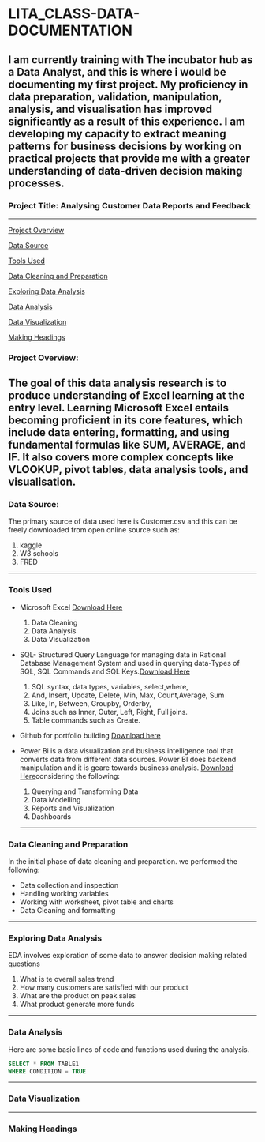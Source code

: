# LITA_CLASS-DATA-DOCUMENTATION
 I am currently training with The incubator hub as a Data Analyst, and this is where i would be documenting my first project. My proficiency in data preparation, validation, manipulation, analysis, and visualisation has improved significantly as a result of this experience. I am developing my capacity to extract meaning patterns for business decisions by working on practical projects that provide me with a greater understanding of data-driven decision making processes.
---
### Project Title: Analysing Customer Data Reports and Feedback
---
[Project Overview](#project-overview)

[Data Source](#data-source)

[Tools Used](#tools-used)

[Data Cleaning and Preparation](#data-cleaning-and-preparation)

[Exploring Data Analysis](#exploring-data-analysis)

[Data Analysis](#data-analysis)

[Data Visualization](#data-visualization)

[Making Headings](#making-headings)

### Project Overview: 
The goal of this data analysis research is to produce understanding of Excel learning at the entry level. Learning Microsoft Excel entails becoming proficient in its core features, which include data entering, formatting, and using fundamental formulas like SUM, AVERAGE, and IF. It also covers more complex concepts like VLOOKUP, pivot tables, data analysis tools, and visualisation.
---
### Data Source: 
The primary source of data used here is Customer.csv and this can be freely downloaded from open online source such as:
1. kaggle
2. W3 schools
3. FRED
---
### Tools Used
 - Microsoft Excel [Download Here](https://www.microsoft.com)
   1. Data Cleaning
   2. Data Analysis
   3. Data Visualization
      
 - SQL- Structured Query Language for managing data in Rational Database Management System and used in querying data-Types of SQL, SQL Commands and SQL Keys.[Download Here](https://www.sql.com)
   1. SQL syntax, data types, variables, select,where,
   2. And, Insert, Update, Delete, Min, Max, Count,Average, Sum
   3. Like, In, Between, Groupby, Orderby,
   4. Joins such as Inner, Outer, Left, Right, Full joins.
   5. Table commands such as Create.
       
 - Github for portfolio building [Download here](https://www.gitnub.com)
   
 - Power Bi is a data visualization and business intelligence tool that converts data from different data sources. Power BI does backend manipulation and it is geare towards business analysis. [Download Here](https://www.powerBI.com)considering the following:
   1. Querying and Transforming Data
   2. Data Modelling
   3. Reports and Visualization
   4. Dashboards
   ---
### Data Cleaning and Preparation
In the initial phase of data cleaning and preparation. we performed the following:
- Data collection and inspection
- Handling working variables
- Working with worksheet, pivot table and charts
- Data Cleaning and formatting
---
### Exploring Data Analysis
EDA involves exploration of some data to answer decision making related questions
1. What is te overall sales trend
2. How many customers are satisfied with our product
3. What are the product on peak sales
4. What product generate more funds
---

### Data Analysis
Here are some basic lines of code and functions used during the analysis.

```SQL
SELECT * FROM TABLE1
WHERE CONDITION = TRUE
```
---

### Data Visualization

---


### Making Headings




